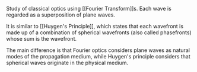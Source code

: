 Study of classical optics using [[Fourier Transform]]s. Each wave is regarded as a superposition of plane waves.

It is similar to [[Huygen's Principle]], which states that each wavefront is made up of a combination of spherical wavefronts (also called phasefronts) whose sum is the wavefront.

The main difference is that Fourier optics considers plane waves as natural modes of the propagation medium, while Huygen's principle considers that spherical waves originate in the physical medium.
